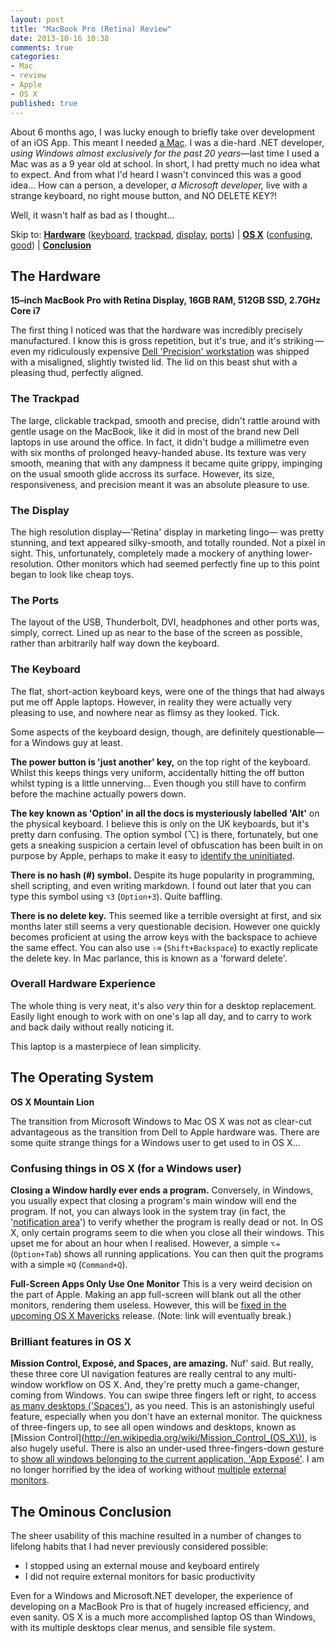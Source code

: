 ```yaml
---
layout: post
title: "MacBook Pro (Retina) Review"
date: 2013-10-16 10:38
comments: true
categories:
- Mac
- review
- Apple
- OS X
published: true
---
```

About 6 months ago, I was lucky enough to briefly take over development of an iOS App. This meant I needed [a Mac](http://www.apple.com/macbook-pro/). I was a die-hard .NET developer, _using Windows almost exclusively for the past 20 years_&mdash;last time I used a Mac was as a 9 year old at school. In short, I had pretty much no idea what to expect. And from what I'd heard I wasn't convinced this was a good idea... How can a person, a developer, _a Microsoft developer,_ live with a strange keyboard, no right mouse button, and NO DELETE KEY?!

Well, it wasn't half as bad as I thought...

Skip to:
  **[Hardware](#hardware)** ([keyboard](#keyboard), [trackpad](#trackpad), [display](#display), [ports](#ports))
| **[OS X](#os)** ([confusing](#os-confusing), [good](#os-good))
| **[Conclusion](#conclusion)**






## <a id="hardware"></a> <i class="icon-laptop"></i> The Hardware ##
**15&ndash;inch MacBook Pro with Retina Display, 16GB RAM, 512GB SSD, 2.7GHz Core i7**

The first thing I noticed was that the hardware was incredibly precisely manufactured. I know this is gross repetition, but it's true, and it's striking&thinsp;&mdash;&thinsp;even my ridiculously expensive [Dell 'Precision' workstation](http://www.dell.com/us/business/p/precision-m6500/pd) was shipped with a misaligned, slightly twisted lid. The lid on this beast shut with a pleasing thud, perfectly aligned.



### <a id="trackpad"></a> <i class="icon-hand-up"></i> The Trackpad
The large, clickable trackpad, smooth and precise, didn't rattle around with gentle usage on the MacBook, like it did in most of the brand new Dell laptops in use around the office. In fact, it didn't budge a millimetre even with six months of prolonged heavy-handed abuse. Its texture was very smooth, meaning that with any dampness it became quite grippy, impinging on the usual smooth glide accross its surface. However, its size, responsiveness, and precision meant it was an absolute pleasure to use.



### <a id="display"></a> <i class="icon-desktop"></i> The Display
The high resolution display&mdash;'Retina' display in marketing lingo&mdash; was pretty stunning, and text appeared silky-smooth, and totally rounded. Not a pixel in sight. This, unfortunately, completely made a mockery of anything lower-resolution. Other monitors which had seemed perfectly fine up to this point began to look like cheap toys.



### <a id="ports"></a> <i class="icon-headphones"></i> <i class="icon-hdd"></i> <i class="icon-gamepad"></i> <i class="icon-print"></i> <i class="icon-printer"></i> The Ports
The layout of the USB, Thunderbolt, DVI, headphones and other ports was, simply, correct. Lined up as near to the base of the screen as possible, rather than arbitrarily half way down the keyboard.



### <a id="keyboard"></a> <i class="icon-keyboard"></i> The Keyboard

The flat, short-action keyboard keys, were one of the things that had always put me off Apple laptops. However, in reality they were actually very pleasing to use, and nowhere near as flimsy as they looked. Tick.

Some aspects of the keyboard design, though, are definitely questionable&mdash;for a Windows guy at least.

**The power button <i class="icon-off"></i> is 'just another' key,** on the top right of the keyboard. Whilst this keeps things very uniform, accidentally hitting the off button whilst typing is a little unnerving... Even though you still have to confirm before the machine actually powers down.

**The key known as 'Option' in all the docs is mysteriously labelled 'Alt'** on the physical keyboard. I believe this is only on the UK keyboards, but it's pretty darn confusing. The option symbol (⌥) is there, fortunately, but one gets a sneaking suspicion a certain level of obfuscation has been built in on purpose by Apple, perhaps to make it easy to [identify the uninitiated](http://en.wikipedia.org/wiki/Criticism_of_Apple_Inc.#Comparison_with_a_cult.2Freligion).

**There is no hash (#) symbol.** Despite its huge popularity in programming, shell scripting, and even writing markdown. I found out later that you can type this symbol using `⌥3` (`Option+3`). Quite baffling.

**There is no delete key.** This seemed like a terrible oversight at first, and six months later still seems a very questionable decision. However one quickly becomes proficient at using the arrow keys with the backspace to achieve the same effect. You can also use `⇧⌫` (`Shift+Backspace`) to exactly replicate the delete key. In Mac parlance, this is known as a 'forward delete'.


### Overall Hardware Experience

The whole thing is very neat, it's also _very_ thin for a desktop replacement. Easily light enough to work with on one's lap all day, and to carry to work and back daily without really noticing it.

This laptop is a masterpiece of lean simplicity.






## <a id="os"></a> The Operating System

**OS X Mountain Lion**

The transition from Microsoft Windows to Mac OS X was not as clear-cut advantageous as the transition from Dell to Apple hardware was. There are some quite strange things for a Windows user to get used to in OS X...



### <a id="os-confusing"></a> Confusing things in OS X (for a Windows user)

**Closing a Window hardly ever ends a program.** Conversely, in Windows, you usually expect that closing a program's main window will end the program. If not, you can always look in the system tray (in fact, the '[notification area](http://en.wikipedia.org/wiki/Taskbar#Taskbar_elements)') to verify whether the program is really dead or not. In OS X, only certain programs seem to die when you close all their windows. This upset me for about an hour when I realised. However, a simple `⌥⇥` (`Option+Tab`) shows all running applications. You can then quit the programs with a simple `⌘Q` (`Command+Q`).

**Full-Screen Apps Only Use One Monitor** This is a very weird decision on the part of Apple. Making an app full-screen will blank out all the other monitors, rendering them useless. However, this will be [fixed in the upcoming OS X Mavericks](http://www.apple.com/uk/osx/preview/#multiple-displays) release. (Note: link will eventually break.)



### <a id="os-good"></a> Brilliant features in OS X

**Mission Control, Exposé, and Spaces, are amazing.** Nuf' said. But really, these three core UI navigation features are really central to any multi-window workflow on OS X. And, they're pretty much a game-changer, coming from Windows. You can swipe three fingers left or right, to access [as many desktops ('Spaces')](http://mattgemmell.com/2011/07/27/using-spaces-on-os-x-lion/), as you need. This is an astonishingly useful feature, especially when you don't have an external monitor. The quickness of three-fingers up, to see all open windows and desktops, known as [Mission Control](http://en.wikipedia.org/wiki/Mission_Control_(OS_X\)), is also hugely useful. There is also an under-used three-fingers-down gesture to [show all windows belonging to the current application, 'App Exposé'](http://www.apple.com/uk/osx/what-is/gestures.html#gallery-gestures-expose). I am no longer horrified by the idea of working without [multiple](http://www.codinghorror.com/blog/2004/06/multiple-monitors-and-productivity.html) [external](http://www.codinghorror.com/blog/2010/04/three-monitors-for-every-user.html) [monitors](http://www.codinghorror.com/blog/2008/03/does-more-than-one-monitor-improve-productivity.html).






## <a id="conclusion"></a> The Ominous Conclusion
The sheer usability of this machine resulted in a number of changes to lifelong habits that I had never previously considered possible:

- I stopped using an external mouse and keyboard entirely
- I did not require external monitors for basic productivity

Even for a Windows and Microsoft.NET developer, the experience of developing on a MacBook Pro is that of hugely increased efficiency, and even sanity. OS X is a much more accomplished laptop OS than Windows, with its multiple desktops clear menus, and sensible file system.